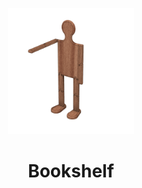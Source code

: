<!-- 2023-12-15 -->

<p align="center">
  <img src="../../plans/woodman/images/wireframe.png" width="40%"/>
</p>
<h1 align="center">
  Bookshelf
  <br>
  <sup><sub><sup><sup></sub>
</h1>
